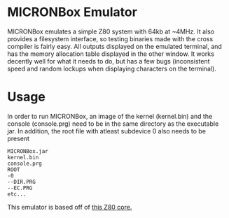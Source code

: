 # MICRONBox Emulator
  MICRONBox emulates a simple Z80 system with 64kb at ~4MHz. It also provides a filesystem interface, so testing binaries made with the cross compiler is fairly easy. All outputs displayed on the emulated terminal, and has the memory allocation table displayed in the other window. It works decently well for what it needs to do, but has a few bugs (inconsistent speed and random lockups when displaying characters on the terminal).
  
# Usage
  In order to run MICRONBox, an image of the kernel (kernel.bin) and the console (console.prg) need to be in the same directory as the executable jar. In addition, the root file with atleast subdevice 0 also needs to be present

```
MICRONBox.jar
kernel.bin
console.prg
ROOT
-0
--DIR.PRG
--EC.PRG
etc...
```

This emulator is based off of [this Z80 core.](https://github.com/jsanchezv/Z80Core)
